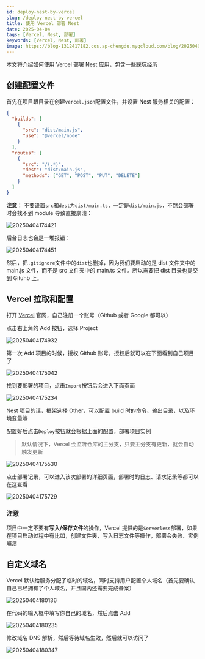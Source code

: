 ```yaml
---
id: deploy-nest-by-vercel
slug: /deploy-nest-by-vercel
title: 使用 Vercel 部署 Nest
date: 2025-04-04
tags: [Vercel, Nest, 部署]
keywords: [Vercel, Nest, 部署]
image: https://blog-1312417182.cos.ap-chengdu.myqcloud.com/blog/20250404181408.png
---
```

本文将介绍如何使用 Vercel 部署 Nest 应用，包含一些踩坑经历

## 创建配置文件

首先在项目跟目录在创建`vercel.json`配置文件，并设置 Nest 服务相关的配置：

```json
{
  "builds": [
    {
      "src": "dist/main.js",
      "use": "@vercel/node"
    }
  ],
  "routes": [
    {
      "src": "/(.*)",
      "dest": "dist/main.js",
      "methods": ["GET", "POST", "PUT", "DELETE"]
    }
  ]
}

```

**注意**： 不要设置`src`和`dest`为`dist/main.ts`，一定是`dist/main.js`，不然会部署时会找不到 module 导致直接崩溃：

![20250404174421](https://blog-1312417182.cos.ap-chengdu.myqcloud.com/blog/20250404174421.png)

后台日志也会是一堆报错：

![20250404174451](https://blog-1312417182.cos.ap-chengdu.myqcloud.com/blog/20250404174451.png)

然后，把`.gitignore`文件中的`dist`也删掉，因为我们要启动的是 dist 文件夹中的main.js 文件，而不是 src 文件夹中的 main.ts 文件。所以需要把 dist 目录也提交到 Gituhb 上。

## Vercel 拉取和配置

打开 [Vercel](https://vercel.com) 官网，自己注册一个账号（Github 或者 Google 都可以）

点击右上角的 Add 按钮，选择 Project

![20250404174932](https://blog-1312417182.cos.ap-chengdu.myqcloud.com/blog/20250404174932.png)

第一次 Add 项目的时候，授权 Github 账号，授权后就可以在下面看到自己项目了

![20250404175042](https://blog-1312417182.cos.ap-chengdu.myqcloud.com/blog/20250404175042.png)

找到要部署的项目，点击`Import`按钮后会进入下面页面

![20250404175234](https://blog-1312417182.cos.ap-chengdu.myqcloud.com/blog/20250404175234.png)

Nest 项目的话，框架选择 Other，可以配置 build 时的命令、输出目录，以及环境变量等

配置好后点击`Deploy`按钮就会根据上面的配置，部署项目实例

> 默认情况下，Vercel 会监听仓库的主分支，只要主分支有更新，就会自动触发更新

![20250404175530](https://blog-1312417182.cos.ap-chengdu.myqcloud.com/blog/20250404175530.png)

点击部署记录，可以进入该次部署的详细页面，部署时的日志、请求记录等都可以在这查看

![20250404175729](https://blog-1312417182.cos.ap-chengdu.myqcloud.com/blog/20250404175729.png)

### 注意
项目中一定不要有**写入/保存文件**的操作，Vercel 提供的是`Serverless`部署，如果在项目启动过程中有比如，创建文件夹，写入日志文件等操作，部署会失败、实例崩溃

## 自定义域名

Vercel 默认给服务分配了临时的域名，同时支持用户配置个人域名（首先要确认自己已经拥有了个人域名，并且国内还需要完成备案）

![20250404180136](https://blog-1312417182.cos.ap-chengdu.myqcloud.com/blog/20250404180136.png)

在代码的输入框中填写你自己的域名，然后点击 Add

![20250404180235](https://blog-1312417182.cos.ap-chengdu.myqcloud.com/blog/20250404180235.png)

修改域名 DNS 解析，然后等待域名生效，然后就可以访问了

![20250404180347](https://blog-1312417182.cos.ap-chengdu.myqcloud.com/blog/20250404180347.png)
